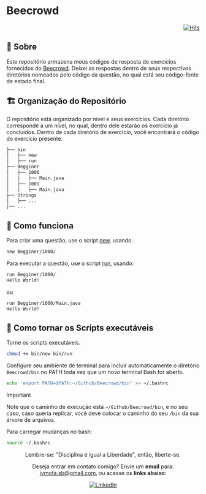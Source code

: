 # Beecrowd
<div align="right">

[![Hits](https://hits.sh/github.com/JVSMOTA/Beecrowd.svg)](https://hits.sh/github.com/JVSMOTA/Beecrowd/)

</div>

## 📝 Sobre

Este repositório armazena meus códigos de resposta de exercícios fornecidos do [Beecrowd](https://judge.beecrowd.com/). Deixei as respostas dentro de seus respectivos diretórios nomeados pelo código da questão, no qual está seu código-fonte de estado final.

## 🏗️ Organização do Repositório

O repositório está organizado por nível e seus exercícios. Cada diretório corresponde a um nível, no qual, dentro dele estarão os exercício já concluídos. Dentro de cada diretório de exercício, você encontrará o código do exercício presente.

```txt
├── bin
│   ├── new
│   ├── run
├── Begginer
│   ├── 1000
│   │   ├── Main.java
│   ├── 1001
│   │   ├── Main.java
├── Strings
│   ├── ...
│── ...
```

## 🚀 Como funciona

Para criar uma questão, use o script [new](bin/new), usando:

```bash
new Begginer/1000/
```

Para executar a questão, use o script [run](bin/run), usando:

```bash
run Begginer/1000/
Hello World!
```

ou 

```bash
run Begginer/1000/Main.java
Hello World!
```

## 🔧 Como tornar os Scripts executáveis

Torne os scripts executáveis.

```bash
chmod +x bin/new bin/run
```

Configure seu ambiente de terminal para incluir automaticamente o diretório `Beecrowd/bin` no PATH toda vez que um novo terminal Bash for aberto.

```bash
echo 'export PATH=$PATH:~/Github/Beecrowd/bin' >> ~/.bashrc
```

> [!IMPORTANT] 
> Note que o caminho de execução está `~/Github/Beecrowd/bin`, e no seu caso, caso queria replicar, você deve colocar o caminho do seu `/bin` da sua árvore de arquivos.
> 

Para carregar mudanças no bash:

```bash
source ~/.bashrc
```

<div align="center">

Lembre-se: "Disciplina é igual a Liberdade", então, liberte-se.

<p> 

Deseja entrar em contato comigo? Envie um **email** para: [jvmota.sb@gmail.com](mailto:jvmota.sb@gmail.com), ou acesse os **links abaixo**:

</p>

[![LinkedIn](https://img.shields.io/badge/linkedin-%230077B5.svg?style=for-the-badge&logo=linkedin&logoColor=white)](https://www.linkedin.com/in/jvsmota/)

</div>
